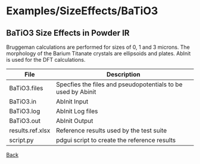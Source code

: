 # Examples/SizeEffects/BaTiO3
## BaTiO3 Size Effects in Powder IR

Bruggeman calculations are performed for sizes of 0, 1 and 3 microns.  The morphology of the Barium Titanate crystals are ellipsoids and plates.  AbInit is used for the DFT calculations.

| **File**           | **Description**                                              |
| ------------------ | ------------------------------------------------------------ |
| BaTiO3.files       | Specfies the files and pseudopotentials to be used by Abinit |
| BaTiO3.in          | AbInit Input                                                 |
| BaTiO3.log         | AbInit Log files                                             |
| BaTiO3.out         | AbInit Output                                                |
| results.ref.xlsx   | Reference results used by the test suite                     |
| script.py          | pdgui script to create the reference results                 |

[Back](..)
